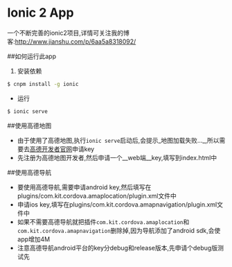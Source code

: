 Ionic 2 App 
=====================
一个不断完善的ionic2项目,详情可关注我的博客:http://www.jianshu.com/p/6aa5a8318092/

##如何运行此app
1.  安装依赖
```bash
$ cnpm install -g ionic
```
* 运行
```bash
$ ionic serve
```
##使用高德地图
* 由于使用了高德地图,执行`ionic serve`启动后,会提示_地图加载失败..._,所以需要去[高德开发者官网](http://lbs.amap.com/dev/)申请key
* 先注册为高德地图开发者,然后申请一个__web端__key,填写到index.html中

##使用高德导航
* 要使用高德导航,需要申请android key,然后填写在plugins/com.kit.cordova.amaplocation/plugin.xml文件中
* 申请ios key,填写在plugins/com.kit.cordova.amapnavigation/plugin.xml文件中
* 如果不需要高德导航就把插件`com.kit.cordova.amaplocation`和`com.kit.cordova.amapnavigation`删除掉,因为导航添加了android sdk,会使app增加4M
* 注意高德导航android平台的key分debug和release版本,先申请个debug版测试先

